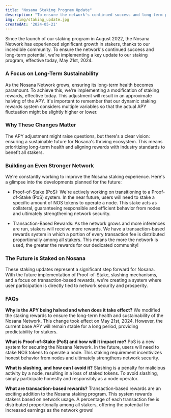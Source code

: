 ```yaml
---
title: "Nosana Staking Program Update"
description: "To ensure the network's continued success and long-term potential, we're implementing a key update to our staking program."
img: /img/staking_update.jpg
createdAt: '2024-05-21'
---
```

Since the launch of our staking program in August 2022, the Nosana Network has experienced significant growth in stakers, thanks to our incredible community. To ensure the network's continued success and long-term potential, we're implementing a key update to our staking program, effective today, May 21st, 2024.

### A Focus on Long-Term Sustainability
As the Nosana Network grows, ensuring its long-term health becomes paramount. To achieve this, we're implementing a modification of staking rewards, effective today. This adjustment will result in an approximate halving of the APY. It's important to remember that our dynamic staking rewards system considers multiple variables so that the actual APY fluctuation might be slightly higher or lower.

### Why These Changes Matter
The APY adjustment might raise questions, but there's a clear vision: ensuring a sustainable future for Nosana's thriving ecosystem. This means prioritizing long-term health and aligning rewards with industry standards to benefit all stakers.

### Building an Even Stronger Network
We're constantly working to improve the Nosana staking experience. Here's a glimpse into the developments planned for the future:

*  Proof-of-Stake (PoS): We're actively working on transitioning to a Proof-of-Stake (PoS) system. In the near future, users will need to stake a specific amount of NOS tokens to operate a node. This stake acts as collateral, guaranteeing responsible and efficient behavior from nodes and ultimately strengthening network security.

*  Transaction-Based Rewards: As the network grows and more inferences are run, stakers will receive more rewards. We have a transaction-based rewards system in which a portion of every transaction fee is distributed proportionally among all stakers. This means the more the network is used, the greater the rewards for our dedicated community!

### The Future is Staked on Nosana
These staking updates represent a significant step forward for Nosana. With the future implementation of Proof-of-Stake, slashing mechanisms, and a focus on transaction-based rewards, we're creating a system where user participation is directly tied to network security and prosperity.


### FAQs

**Why is the APY being halved and when does it take effect?**
We modified the staking rewards to ensure the long-term health and sustainability of the Nosana Network. This change took effect on May 21st, 2024. However, the current base APY will remain stable for a long period, providing predictability for stakers.

**What is Proof-of-Stake (PoS) and how will it impact me?**
PoS is a new system for securing the Nosana Network. In the future, users will need to stake NOS tokens to operate a node. This staking requirement incentivizes honest behavior from nodes and ultimately strengthens network security.

**What is slashing, and how can I avoid it?**
Slashing is a penalty for malicious activity by a node, resulting in a loss of staked tokens. To avoid slashing, simply participate honestly and responsibly as a node operator.

**What are transaction-based rewards?**
Transaction-based rewards are an exciting addition to the Nosana staking program. This system rewards stakers based on network usage. A percentage of each transaction fee is distributed proportionally among all stakers, offering the potential for increased earnings as the network grows!